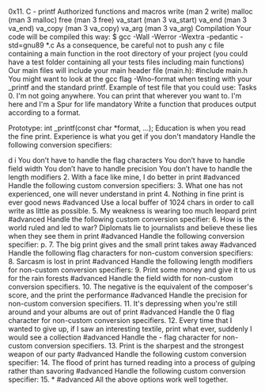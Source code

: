 0x11. C - printf
Authorized functions and macros
write (man 2 write)
malloc (man 3 malloc)
free (man 3 free)
va_start (man 3 va_start)
va_end (man 3 va_end)
va_copy (man 3 va_copy)
va_arg (man 3 va_arg)
Compilation
Your code will be compiled this way:
$ gcc -Wall -Werror -Wextra -pedantic -std=gnu89 *.c
As a consequence, be careful not to push any c file containing a main function in the root directory 
of your project (you could have a test folder containing all your tests files including main functions)
Our main files will include your main header file (main.h): #include main.h
You might want to look at the gcc flag -Wno-format when testing with your _printf and the standard
 printf. Example of test file that you could use:
Tasks
0. I'm not going anywhere. You can print that wherever you want to. I'm here and I'm a Spur for life
mandatory
Write a function that produces output according to a format.

Prototype: int _printf(const char *format, ...);
 Education is when you read the fine print. Experience is what you get if you don't
mandatory
Handle the following conversion specifiers:

d
i
You don’t have to handle the flag characters
You don’t have to handle field width
You don’t have to handle precision
You don’t have to handle the length modifiers
2. With a face like mine, I do better in print
#advanced
Handle the following custom conversion specifiers:
3. What one has not experienced, one will never understand in print
4. Nothing in fine print is ever good news
#advanced
Use a local buffer of 1024 chars in order to call write as little as possible.
5. My weakness is wearing too much leopard print
#advanced
Handle the following custom conversion specifier:
6. How is the world ruled and led to war? Diplomats lie to journalists and believe these lies when they see them in print
#advanced
Handle the following conversion specifier: p.
7. The big print gives and the small print takes away
#advanced
Handle the following flag characters for non-custom conversion specifiers:
8. Sarcasm is lost in print
#advanced
Handle the following length modifiers for non-custom conversion specifiers:
9. Print some money and give it to us for the rain forests
#advanced
Handle the field width for non-custom conversion specifiers.
10. The negative is the equivalent of the composer's score, and the print the performance
#advanced
Handle the precision for non-custom conversion specifiers.
11. It's depressing when you're still around and your albums are out of print
#advanced
Handle the 0 flag character for non-custom conversion specifiers.
12. Every time that I wanted to give up, if I saw an interesting textile, print what ever, suddenly I would see a collection
#advanced
Handle the - flag character for non-custom conversion specifiers.
13. Print is the sharpest and the strongest weapon of our party
#advanced
Handle the following custom conversion specifier:
14. The flood of print has turned reading into a process of gulping rather than savoring
#advanced
Handle the following custom conversion specifier:
15. *
#advanced
All the above options work well together.
